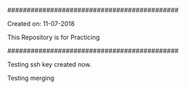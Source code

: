 ############################################

Created on: 11-07-2018

This Repository is for Practicing


############################################

Testing ssh key created now.

Testing merging 
